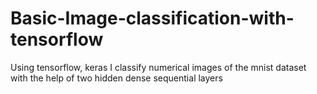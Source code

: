 # Basic-Image-classification-with-tensorflow
Using tensorflow, keras I classify numerical images of the mnist dataset with the help of two hidden dense sequential layers
